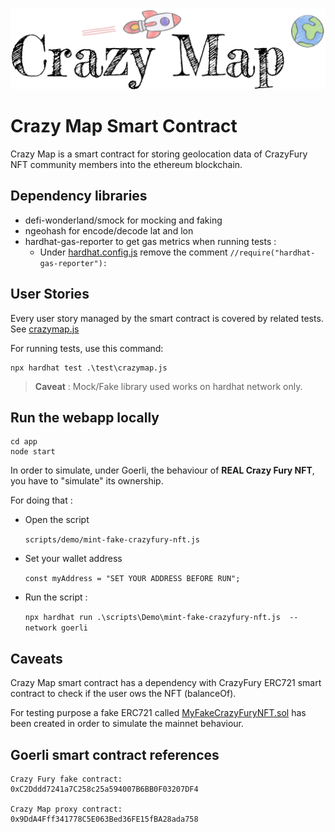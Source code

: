 
![alt text](./app/DRAFT/Logo.jpg)
# Crazy Map Smart Contract

Crazy Map is a smart contract for storing geolocation data of CrazyFury NFT community members into the ethereum blockchain.

## Dependency libraries

- defi-wonderland/smock for mocking and faking 
- ngeohash for encode/decode lat and lon 
- hardhat-gas-reporter to get gas metrics when running tests : 
    - Under [hardhat.config.js](hardhat.config.js) remove the comment `//require("hardhat-gas-reporter"):`


## User Stories 
Every user story managed by the smart contract is covered by related tests. See [crazymap.js](/test/crazymap.js)

For running tests, use this command:
```
npx hardhat test .\test\crazymap.js
```

> **Caveat** : Mock/Fake library used works on hardhat network only.


## Run the webapp locally 

```
cd app 
node start
```

In order to simulate, under Goerli, the behaviour of **REAL Crazy Fury NFT**, you have to "simulate" its ownership.

For doing that : 
- Open the script 

    ``` scripts/demo/mint-fake-crazyfury-nft.js ```

- Set your wallet address 

    ``` const myAddress = "SET YOUR ADDRESS BEFORE RUN"; ```

- Run the script :  

    ```npx hardhat run .\scripts\Demo\mint-fake-crazyfury-nft.js  --network goerli ```

## Caveats

Crazy Map smart contract has a dependency with CrazyFury ERC721 smart contract to check if the user ows the NFT (balanceOf).

For testing purpose a fake ERC721 called [MyFakeCrazyFuryNFT.sol](/contracts/MyFakeCrazyFuryNFT.sol) has been created in order to simulate the mainnet behaviour.

## Goerli smart contract references

```
Crazy Fury fake contract: 
0xC2Dddd7241a7C258c25a594007B6BB0F03207DF4

Crazy Map proxy contract:
0x9DdA4Fff341778C5E063Bed36FE15fBA28ada758
```

